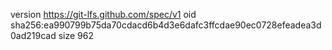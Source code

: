 version https://git-lfs.github.com/spec/v1
oid sha256:ea990799b75da70cdacd6b4d3e6dafc3ffcdae90ec0728efeadea3d0ad219cad
size 962

